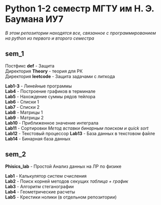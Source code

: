 # Python 1-2 семестр МГТУ им Н. Э. Баумана ИУ7

_В этом репозитории находятся все, связанное с программированием на python из первого и второго семестра_

## sem_1

Постфикс **def** - Защита  
Директория **Theory** - теория для РК  
Директория **leetcode** - Защита задачами с литкода

**Lab1-3** - Линейные программы  
**Lab4** - Построение графиков в терминале  
**Lab5** - Нахождение суммы рядов тейлора  
**Lab6** - Списки 1  
**Lab7** - Списки 2  
**Lab8** - Матрицы 1  
**Lab9** - Матрицы 2  
**Lab10** - Приближенное значение интеграла  
**Lab11** - Сортировки _Метод вставки бинарным поиском и quick sort_  
**Lab12** - Текстовый процессор
**Lab13** - База данных в текстовом файле  
**Lab14** - Бинарная база данных 


## sem_2
**Phisics_lab** - Простой Анализ данных на ЛР по физике

**Lab1** - Калькулятор систем счисления  
**Lab2** - Поиск корней методов секущих _таблица + график_  
**Lab3** - Алгоритм стеганографии  
**Lab4** - Геометрические расчеты  
**Lab5** - Крестики нолики (в отдельном репозитории)  